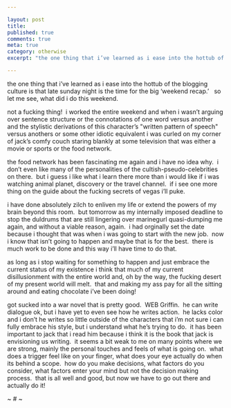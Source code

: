 ```yaml
---

layout: post
title: 
published: true
comments: true
meta: true
category: otherwise
excerpt: "the one thing that i’ve learned as i ease into the hottub of the blogging culture is that late sunday night is the time for the big ‘weekend recap.’   so let me see, what did i do this weekend."

---
```


the one thing that i’ve learned as i ease into the hottub of the blogging culture is that late sunday night is the time for the big ‘weekend recap.’   so let me see, what did i do this weekend.

not a fucking thing!  i worked the entire weekend and when i wasn’t arguing over sentence structure or the connotations of one word versus another and the stylistic derivations of this character’s "written pattern of speech" versus anothers or some other idiotic equivalent i was curled on my corner of jack’s comfy couch staring blankly at some television that was either a movie or sports or the food network.

the food network has been fascinating me again and i have no idea why.  i don’t even like many of the personalities of the cultish-pseudo-celebrities on there.  but i guess i like what i learn there more than i would like if i was watching animal planet, discovery or the travel channel.  if i see one more thing on the guide about the fucking secrets of vegas i’ll puke.

i have done absolutely zilch to enliven my life or extend the powers of my brain beyond this room.  but tomorrow as my internally imposed deadline to stop the duldrums that are still lingering over marinegurl quasi-dumping me again, and without a viable reason, again.  i had orginally set the date because i thought that was when i was going to start with the new job.  now i know that isn’t going to happen and maybe that is for the best.  there is much work to be done and this way i’ll have time to do that.  

as long as i stop waiting for something to happen and just embrace the current status of my existence i think that much of my current disillusionment with the entire world and, oh by the way, the fucking desert of my present world will melt.  that and making my ass pay for all the sitting around and eating chocolate i’ve been doing!  

got sucked into a war novel that is pretty good.  WEB Griffin.  he can write dialogue ok, but i have yet to even see how he writes action.  he lacks color and i don’t he writes so little outside of the characters that i’m not sure i can fully embrace his style, but i understand what he’s trying to do.  it has been important to jack that i read him because i think it is the book that jack is envisioning us writing.  it seems a bit weak to me on many points where we are strong, mainly the personal touches and feels of what is going on.  what does a trigger feel like on your finger, what does your eye actually do when its behind a scope.  how do you make decisions, what factors do you consider, what factors enter your mind but not the decision making process.  that is all well and good, but now we have to go out there and actually do it!  

~ # ~